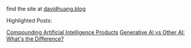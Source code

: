find the site at [davidhuang.blog](davidhuang.blog)

Highlighted Posts:

[Compounding Artificial Intelligence Products](https://www.davidhuang.blog/posts/compoundingai)
[]()
[Generative AI vs Other AI: What's the Difference?](https://www.davidhuang.blog/wiki/generativeai/overview/generativeaivs)